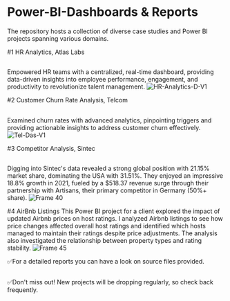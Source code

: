 # Power-BI-Dashboards & Reports
The repository hosts a collection of diverse case studies and Power BI projects spanning various domains.

#1 HR Analytics, Atlas Labs
## 
Empowered HR teams with a centralized, real-time dashboard, providing data-driven insights into employee performance, engagement, and productivity to revolutionize talent management.
![HR-Analytics-D-V1](https://github.com/usmansafdar09/Power-BI-VizVerse/assets/59840337/473b707f-4537-4646-b5b8-aa4b69a1c92c)

#2 Customer Churn Rate Analysis, Telcom
## 
Examined churn rates with advanced analytics, pinpointing triggers and providing actionable insights to address customer churn effectively.
![Tel-Das-V1](https://github.com/usmansafdar09/Power-BI-VizVerse/assets/59840337/eace7362-e1d3-4042-81cc-1a28bf44d399)

#3 Competitor Analysis, Sintec
## 
Digging into Sintec's data revealed a strong global position with 21.15% market share, dominating the USA with 31.51%. They enjoyed an impressive 18.8% growth in 2021, fueled by a $518.37 revenue surge through their partnership with Artisans, their primary competitor in Germany (50%+ share).
![Frame 40](https://github.com/usmansafdar09/Power-BI-VizVerse/assets/59840337/556292cb-e395-44c3-b932-9e0cf42589c6)

#4 AirBnb Listings
This Power BI project for a client explored the impact of updated Airbnb prices on host ratings. I analyzed Airbnb listings to see how price changes affected overall host ratings and identified which hosts managed to maintain their ratings despite price adjustments. The analysis also investigated the relationship between property types and rating stability.
![Frame 45](https://github.com/usmansafdar09/Power-BI-VizVerse/assets/59840337/fc808a68-9a54-4eda-b1cf-2112e28e5b23)


✅For a detailed reports you can have a look on source files provided.
## 
✅Don't miss out! New projects will be dropping regularly, so check back frequently.
